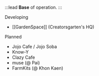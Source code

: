 :::lead
**Base** of operation.
:::

Developing

- [[GardenSpace]] (Creatorsgarten's HQ)

Planned

- Jojo Cafe / Jojo Soba
- Know-Y
- Clazy Cafe
- muse (@ Pai)
- FarmKits (@ Khon Kaen)